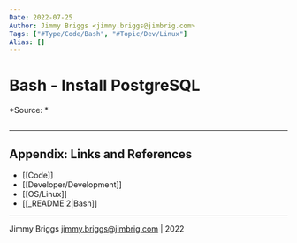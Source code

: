 ```yaml
---
Date: 2022-07-25
Author: Jimmy Briggs <jimmy.briggs@jimbrig.com>
Tags: ["#Type/Code/Bash", "#Topic/Dev/Linux"]
Alias: []
---
```


# Bash - Install PostgreSQL

*Source: *

```bash

```

***

## Appendix: Links and References

- [[Code]]
- [[Developer/Development]]
- [[OS/Linux]]
- [[_README 2|Bash]]

***

Jimmy Briggs <jimmy.briggs@jimbrig.com> | 2022